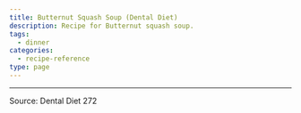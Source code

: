 ```yaml
---
title: Butternut Squash Soup (Dental Diet)
description: Recipe for Butternut squash soup.
tags:
  - dinner
categories:
  - recipe-reference
type: page
---
```


---

Source: Dental Diet 272